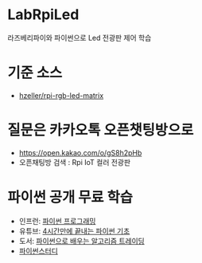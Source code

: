 # LabRpiLed
라즈베리파이와 파이썬으로 Led 전광판 제어 학습

# 기준 소스
  * [hzeller/rpi-rgb-led-matrix](https://github.com/hzeller/rpi-rgb-led-matrix)

# 질문은 카카오톡 오픈챗팅방으로
  * https://open.kakao.com/o/gS8h2pHb
  * 오픈채팅방 검색 : Rpi IoT 컬러 전광판

# 파이썬 공개 무료 학습
  * 인프런: [파이썬 프로그래밍](https://www.inflearn.com/course/%ED%8C%8C%EC%9D%B4%EC%8D%AC-%ED%94%84%EB%A1%9C%EA%B7%B8%EB%9E%98%EB%B0%8D#)
  * 유튜브: [4시간만에 끝내는 파이썬 기초](https://www.youtube.com/playlist?list=PLGPF8gvWLYyrkF85itdBHaOLSVbtdzBww)
  * 도서: [파이썬으로 배우는 알고리즘 트레이딩](https://wikidocs.net/book/110)
  * [파이썬스터디](http://pythonstudy.xyz/python/article/24-%EC%93%B0%EB%A0%88%EB%93%9C-Thread)
